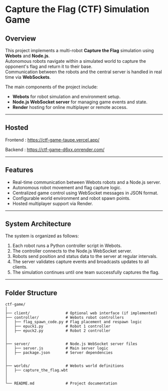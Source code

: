 # Capture the Flag (CTF) Simulation Game

## Overview

This project implements a multi-robot **Capture the Flag** simulation using **Webots** and **Node.js**.  
Autonomous robots navigate within a simulated world to capture the opponent's flag and return it to their base.  
Communication between the robots and the central server is handled in real time via **WebSockets**.

The main components of the project include:
- **Webots** for robot simulation and environment setup.
- **Node.js WebSocket server** for managing game events and state.
- **Render** hosting for online multiplayer or remote access.

---

## Hosted

Frontend : https://ctf-game-taupe.vercel.app/

Backend : https://ctf-game-d6xx.onrender.com/

---

## Features

- Real-time communication between Webots robots and a Node.js server.
- Autonomous robot movement and flag capture logic.
- Centralized game control using WebSocket messages in JSON format.
- Configurable world environment and robot spawn points.
- Hosted multiplayer support via Render.

---

## System Architecture

The system is organized as follows:

1. Each robot runs a Python controller script in Webots.
2. The controller connects to the Node.js WebSocket server.
3. Robots send position and status data to the server at regular intervals.
4. The server validates capture events and broadcasts updates to all clients.
5. The simulation continues until one team successfully captures the flag.

---

## Folder Structure

```plaintext
ctf-game/
│
├── client/                # Optional web interface (if implemented)
├── controller/            # Webots robot controllers
│   ├── flag_spawn_code.py # Flag placement and respawn logic
│   ├── epuck1.py          # Robot 1 controller
│   ├── epuck2.py          # Robot 2 controller
│  
│
├── server/                # Node.js WebSocket server files
│   ├── server.js          # Main server logic
│   ├── package.json       # Server dependencies
│   
│
├── worlds/                # Webots world definitions
│   ├── capture_the_flag.wbt
│ 
│
└── README.md              # Project documentation



